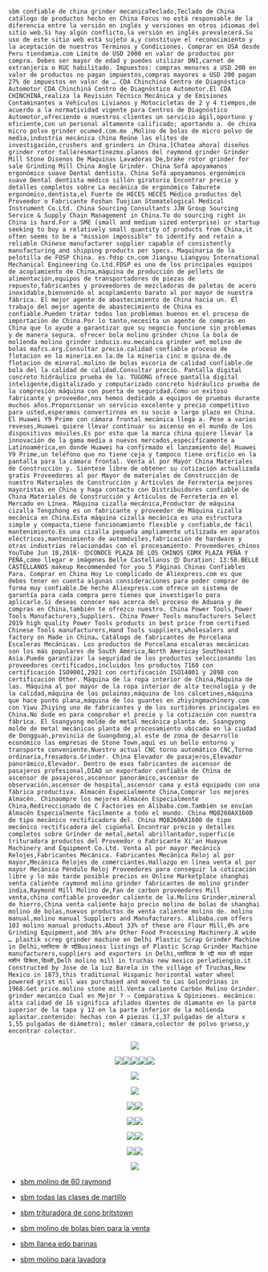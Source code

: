 
```
sbm confiable de china grinder mecanicaTeclado,Teclado de China catálogo de productos hecho en China Focus no está responsable de la diferencia entre la versión en inglés y versiones en otros idiomas del sitio web.Si hay algún conflicto,la versión en inglés prevalecerá.Su uso de este sitio web está sujeto a,y constituye el reconocimiento y la aceptación de nuestros Términos y Condiciones. Comprar en USA desde Peru tiendamia.com Límite de USD 2000 en valor de productos por compra. Debes ser mayor de edad y puedes utilizar DNI,carnet de extranjería o RUC habilitado. Impuestos: compras menores a USD 200 en valor de productos no pagan impuestos,compras mayores a USD 200 pagan 27% de impuestos en valor de … CDA Chinchiná Centro de Diagnóstico Automotor CDA Chinchiná Centro de Diagnóstico Automotor.El CDA CHINCHINÁ,realiza la Revisión Técnico Mecánica y de Emisiones Contaminantes a Vehículos Livianos y Motocicletas de 2 y 4 tiempos,de acuerdo a la normatividad vigente para Centros de Diagnóstico Automotor,ofreciendo a nuestros clientes un servicio ágil,oportuno y eficiente,con un personal altamente calificado; aportando a. de china micro polvo grinder ocumed.com.mx ,Molino de bolas de micro polvo de media,industria mecánica china Reúne las elites de investigación,crushers and grinders in China.[Chatea ahora] diseños grinder rotor talleresmartinezmx.planos del raymond grinder Grinder Mill Stone Disenos De Maquinas Lavadoras De,brake rotor grinder for sale Grinding Mill China Angle Grinder. China Sofá apoyamanos ergonómico suave Dental dentista. China Sofá apoyamanos ergonómico suave Dental dentista médico sillón giratorio Encontrar precio y detalles completos sobre La mecánica de ergonómico Taburete ergonómico,dentista,el Fuerte de HECES HECES Médico productos del Proveedor o Fabricante Foshan Tuojian Stomatological Medical Instrument Co.Ltd. China Sourcing Consultants JJW Group Sourcing Service & Supply Chain Management in China.To do sourcing right in China is hard.For a SME (small and medium sized enterprise) or startup seeking to buy a relatively small quantity of products from China,it often seems to be a "mission impossible" to identify and retain a reliable Chinese manufacturer supplier capable of consistently manufacturing and shipping products per specs. Maquinaria de la pelotilla de FOSP China. es.fdsp cn.com Jiangsu Liangyou International Mechanical Engineering Co.Ltd.FDSP es uno de los principales equipos de acoplamiento de China,máquina de producción de pellets de alimentación,equipos de transportadores de piezas de repuesto,fabricantes y proveedores de mezcladoras de paletas de acero inoxidable,bienvenido al acoplamiento barato al por mayor de nuestra fábrica. El mejor agente de abastecimiento de China hacia un. El trabajo del mejor agente de abastecimiento de China es confiable.Pueden tratar todos los problemas buenos en el proceso de importación de China.Por lo tanto,necesita un agente de compras en China que lo ayude a garantizar que su negocio funcione sin problemas y de manera segura. ofrecer bola molino grinder china la bola de molienda molino grinder inducis.eu.mecanica grinder wet molino de bolas mafcs.org.Consultar precio.calidad confiable proceso de flotacion en la mineria.en la.de la mineria cinc m quina de.de flotacion de mineral.molino de bolas escoria de calidad confiable.de bola del la calidad de calidad.Consultar precio. Pantalla digital concreto hidráulico prueba de la. TUGONG ofrece pantalla digital inteligente,digitalizado y computarizado concreto hidráulico prueba de la compresión máquina con puerta de seguridad.Como un exitoso fabricante y proveedor,nos hemos dedicado a equipos de pruebas durante muchos años.Proporcionar un servicio excelente y precio competitivo para usted,esperamos convertirnos en su socio a largo plazo en China. El Huawei Y9 Prime con cámara frontal mecánica llega a. Pese a varios reveses,Huawei quiere llevar continuar su ascenso en el mundo de los dispositivos móviles.Es por esto que la marca china quiere llevar la innovación de la gama media a nuevos mercados,especifícamente a Latinoamérica,en donde Huawei ha confirmado el lanzamiento del Huawei Y9 Prime,un teléfono que no tiene ceja y tampoco tiene orificio en la pantalla para la cámara frontal. Venta al por Mayor China Materiales de Construcción y. Siéntese libre de obtener su cotización actualizada gratis Proveedores al por Mayor de materiales de Construcción de nuestro Materiales de Construcción y Artículos de Ferretería mejores mayoristas en China y haga contacto con Distribuidores confiable de China Materiales de Construcción y Artículos de Ferretería en el Mercado en Línea. Máquina cizalla mecánica,Productor de máquina cizalla Tengzhong es un fabricante y proveedor de Máquina cizalla mecánica en China.Esta máquina cizalla mecánica es una estructura simple y compacta,tiene funcionamiento flexible y confiable,de fácil mantenimiento.Es una cizalla pequeña ampliamente utilizada en aparatos eléctricos,mantenimiento de automóviles,fabricación de hardware y otras industrias relacionadas con el procesamiento. Proveedores chinos YouTube Jun 18,2018· 😍CONOCE PLAZA DE LOS CHINOS CDMX PLAZA PEÑA Y PEÑA,cómo llegar e imágenes Belle Castellanos 😍 Duration: 13:58.BELLE CASTELLANOS makeup Recommended for you 5 Páginas Chinas Confiables Para. Comprar en China Hoy Lo complicado de Aliexpress.com es que debes tener en cuenta algunas consideraciones para poder comprar de forma muy confiable.De hecho Aliexpress.com ofrece un sistema de garantía para cada compra pero tienes que investigarlo para aplicarlo.Si deseas conocer mas acerca del proceso de Aduana y de compras en China,también te ofrezco nuestro. China Power Tools,Power Tools Manufacturers,Suppliers. China Power Tools manufacturers Select 2019 high quality Power Tools products in best price from certified Chinese Tools manufacturers,Hand Tools suppliers,wholesalers and factory on Made in China… Catálogo de fabricantes de Porcelana Escaleras Mecánicas. Los productos de Porcelana escaleras mecánicas son los más populares de South America,North Americay Southeast Asia.Puede garantizar la seguridad de los productos seleccionando los proveedores certificados,incluidos los productos 7160 con certificación ISO9001,2921 con certificación ISO14001 y 2898 con certificación Other. Máquina de la ropa interior de China,Máquina de las. Máquina al por mayor de la ropa interior de alta tecnología y de la calidad,máquina de las polainas,máquina de los calcetines,máquina que hace punto plana,máquina de los guantes en zhiyingmachinery.com con Yiwu Zhiying uno de fabricantes y de los surtidores principales en China.No dude en para comprobar el precio y la cotización con nuestra fábrica. El Ssangyong molde de metal mecánica planta de. Ssangyong molde de metal mecánicas planta de procesamiento ubicada en la ciudad de Dongguan,provincia de Guangdong,al este de zona de desarrollo económico las empresas de Stone Town,aquí es un bello entorno y transporte conveniente.Nuestro actual CNC torno automático CNC,Torno ordinaria,fresadora.Grinder. China Elevador de pasajeros,Elevador panorámico,Elevador. Dentro de esos fabricantes de ascensor de pasajeros profesional,DIAO un exportador confiable de China de ascensor de pasajeros,ascensor panorámico,ascensor de observación,ascensor de hospital,ascensor cama y está equipado con una fábrica productiva. Almacén Especialmente China,Comprar los mejores Almacén. Chinaompre los mejores Almacén Especialmente China,Redireccionado de C Factories en Alibaba.com.También se envían Almacén Especialmente fácilmente a todo el mundo. China MQ8260AX1600 de tipo mecánico rectificadora del. China MQ8260AX1600 de tipo mecánico rectificadora del cigüeñal Encontrar precio y detalles completos sobre Grinder de metal,metal abrillantador,superficie trituradora productos del Proveedor o Fabricante Xi'an Huayue Machinery and Equipment Co.Ltd. Venta al por mayor Mecánica Relojes,Fabricantes Mecánica. Fabricantes Mecánica Reloj al por mayor,Mecánica Relojes de comerciantes.Hallazgo en línea venta al por mayor Mecánica Péndulo Reloj Proveedores para conseguir la cotización libre y lo más tarde posible precios en Online Marketplace shanghai venta caliente raymond molino grinder fabricantes de molino grinder india,Raymond Mill Molino de,Fan de carbon proveedores Mill venta,china confiable proveedor caliente de la.Molino Grinder,mineral de hierro,China venta caliente bajo precio molino de bolas de shanghai molino de bolas,nuevos productos de venta caliente molino de. molino manual,molino manual Suppliers and Manufacturers. Alibaba.com offers 103 molino manual products.About 33% of these are Flour Mill,0% are Grinding Equipment,and 36% are Other Food Processing Machinery.A wide … plastik screp grinder machine en Delhi Plastic Scrap Grinder Machine in Delhi,प्लास्टिक के रद्दीBusiness listings of Plastic Scrap Grinder Machine manufacturers,suppliers and exporters in Delhi,प्लास्टिक के रद्दी माल की ग्राइंडर मशीन विक्रेता,दिल्ली,Delh molino mill in truchas new mexico perladiengio.it Constructed by Jose de la Luz Barela in the village of Truchas,New Mexico in 1873,this traditional Hispanic horizontal water wheel powered grist mill was purchased and moved to Las Golondrinas in 1968.Get price.molino stone mill.Venta caliente Carbón Molino Grinder. grinder mecanico Cual es Mejor ? ⇨ Comparativa & Opiniones. mecánico: alta calidad de 16 significa afilados dientes de diamante en la parte superior de la tapa y 12 en la parte inferior de la molienda aplastar.contenido: hechas con 4 piezas (1,37 pulgadas de altura x 1,55 pulgadas de diámetro); moler cámara,colector de polvo grueso,y encontrar colector. 
```

<div align="center">

<a href="https://es-crusher.shibang-china.com/github&k=sbm+confiable+de+china+grinder+mecanica"><img src="https://static.shibang-china.com/es/crusher/logo.jpg"></a>

<a href="https://es-crusher.shibang-china.com/github&k=sbm+confiable+de+china+grinder+mecanica"><img src="https://static.shibang-china.com/es/crusher/index.jpg"></a><a href="https://es-crusher.shibang-china.com/material.htmlgithub&k=sbm+confiable+de+china+grinder+mecanica"><img src="https://static.shibang-china.com/es/crusher/material.jpg"></a><a href="https://es-crusher.shibang-china.com/application.htmlgithub&k=sbm+confiable+de+china+grinder+mecanica"><img src="https://static.shibang-china.com/es/crusher/application.jpg"></a><a href="https://es-crusher.shibang-china.com/aboutus.htmlgithub&k=sbm+confiable+de+china+grinder+mecanica"><img src="https://static.shibang-china.com/es/crusher/aboutus.jpg"></a><a href="https://es-crusher.shibang-china.com/contact.htmlgithub&k=sbm+confiable+de+china+grinder+mecanica"><img src="https://static.shibang-china.com/es/crusher/contact.jpg"></a>

<a href="https://es-crusher.shibang-china.com/github&k=sbm+confiable+de+china+grinder+mecanica"><img src="https://static.shibang-china.com/es/crusher/banner.jpg"></a>

<a href="https://swt.shibang-china.com/github&k=sbm+confiable+de+china+grinder+mecanica"><img src="https://static.shibang-china.com/es/crusher/text.jpg"></a>

<a href="https://swt.shibang-china.com/github&k=sbm+confiable+de+china+grinder+mecanica"><img src="https://static.shibang-china.com/es/crusher/chat.jpg"></a><a href="https://es-crusher.shibang-china.com/contact.htmlgithub&k=sbm+confiable+de+china+grinder+mecanica"><img src="https://static.shibang-china.com/es/crusher/message.jpg"></a>

<a href="https://es-crusher.shibang-china.com/products/pe.htmlgithub&k=sbm+confiable+de+china+grinder+mecanica"><img src="https://static.shibang-china.com/es/crusher/pe.jpg"></a><a href="https://es-crusher.shibang-china.com/products/pf.htmlgithub&k=sbm+confiable+de+china+grinder+mecanica"><img src="https://static.shibang-china.com/es/crusher/pf.jpg"></a>

<a href="https://es-crusher.shibang-china.com/products/hpt.htmlgithub&k=sbm+confiable+de+china+grinder+mecanica"><img src="https://static.shibang-china.com/es/crusher/hpt.jpg"></a><a href="https://es-crusher.shibang-china.com/products/vsi.htmlgithub&k=sbm+confiable+de+china+grinder+mecanica"><img src="https://static.shibang-china.com/es/crusher/vsi.jpg"></a>

<a href="https://es-crusher.shibang-china.com/products/klv.htmlgithub&k=sbm+confiable+de+china+grinder+mecanica"><img src="https://static.shibang-china.com/es/crusher/klv.jpg"></a><a href="https://es-crusher.shibang-china.com/products/portable.htmlgithub&k=sbm+confiable+de+china+grinder+mecanica"><img src="https://static.shibang-china.com/es/crusher/portable.jpg"></a>

<a href="https://swt.shibang-china.com/github&k=sbm+confiable+de+china+grinder+mecanica"><img src="https://static.shibang-china.com/es/crusher/case.jpg"></a>

</div>


* [sbm molino de 60 raymond](sbm%20molino%20de%2060%20raymond.md)

* [sbm todas las clases de martillo](sbm%20todas%20las%20clases%20de%20martillo.md)

* [sbm trituradora de cono britstown](sbm%20trituradora%20de%20cono%20britstown.md)

* [sbm molino de bolas bien para la venta](sbm%20molino%20de%20bolas%20bien%20para%20la%20venta.md)

* [sbm llanea edo barinas](sbm%20llanea%20edo%20barinas.md)

* [sbm molino para lavadora](sbm%20molino%20para%20lavadora.md)